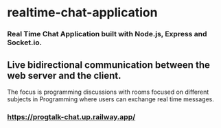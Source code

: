 # realtime-chat-application

### Real Time Chat Application built with Node.js, Express and Socket.io.

## Live bidirectional communication between the web server and the client.

The focus is programming discussions with rooms focused on different subjects in Programming where users can exchange real time messages.

### https://progtalk-chat.up.railway.app/
